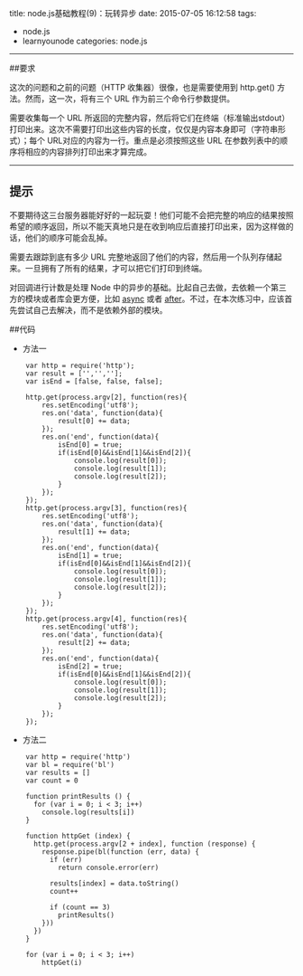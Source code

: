 title: node.js基础教程(9)：玩转异步
date: 2015-07-05 16:12:58
tags:
- node.js
- learnyounode
categories: node.js

---

##要求

这次的问题和之前的问题（HTTP 收集器）很像，也是需要使用到 http.get() 方法。然而，这一次，将有三个 URL 作为前三个命令行参数提供。

需要收集每一个 URL 所返回的完整内容，然后将它们在终端（标准输出stdout）打印出来。这次不需要打印出这些内容的长度，仅仅是内容本身即可（字符串形式）；每个 URL对应的内容为一行。重点是必须按照这些 URL 在参数列表中的顺序将相应的内容排列打印出来才算完成。

-------------------------------------------------------------------------------

## 提示

不要期待这三台服务器能好好的一起玩耍！他们可能不会把完整的响应的结果按照希望的顺序返回，所以不能天真地只是在收到响应后直接打印出来，因为这样做的话，他们的顺序可能会乱掉。

需要去跟踪到底有多少 URL 完整地返回了他们的内容，然后用一个队列存储起来。一旦拥有了所有的结果，才可以把它们打印到终端。

对回调进行计数是处理 Node 中的异步的基础。比起自己去做，去依赖一个第三方的模块或者库会更方便，比如 [async](http://npm.im/async) 或者 [after](http://npm.im/after)。不过，在本次练习中，应该首先尝试自己去解决，而不是依赖外部的模块。

##代码

* 方法一
```
	var http = require('http');
	var result = ['','',''];
	var isEnd = [false, false, false];

    http.get(process.argv[2], function(res){
        res.setEncoding('utf8');
        res.on('data', function(data){
            result[0] += data;
        });
        res.on('end', function(data){
            isEnd[0] = true;
            if(isEnd[0]&&isEnd[1]&&isEnd[2]){
                console.log(result[0]);
                console.log(result[1]);
                console.log(result[2]);
            }
        });
    });
    http.get(process.argv[3], function(res){
        res.setEncoding('utf8');
        res.on('data', function(data){
            result[1] += data;
        });
        res.on('end', function(data){
            isEnd[1] = true;
            if(isEnd[0]&&isEnd[1]&&isEnd[2]){
                console.log(result[0]);
                console.log(result[1]);
                console.log(result[2]);
            }
        });
    });
    http.get(process.argv[4], function(res){
        res.setEncoding('utf8');
        res.on('data', function(data){
            result[2] += data;
        });
        res.on('end', function(data){
            isEnd[2] = true;
            if(isEnd[0]&&isEnd[1]&&isEnd[2]){
                console.log(result[0]);
                console.log(result[1]);
                console.log(result[2]);
            }
        });
    });
```

* 方法二
```
    var http = require('http')
    var bl = require('bl')
    var results = []
    var count = 0

    function printResults () {
      for (var i = 0; i < 3; i++)
        console.log(results[i])
    }

    function httpGet (index) {
      http.get(process.argv[2 + index], function (response) {
        response.pipe(bl(function (err, data) {
          if (err)
			return console.error(err)

          results[index] = data.toString()
          count++

          if (count == 3)
			printResults()
        }))
      })
    }

    for (var i = 0; i < 3; i++)
		httpGet(i)
```